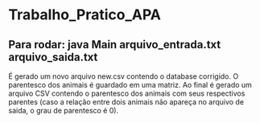 # Trabalho_Pratico_APA

## Para rodar: java Main arquivo_entrada.txt arquivo_saida.txt

É gerado um novo arquivo new.csv contendo o database corrigido. O parentesco dos animais é guardado em uma matriz. Ao final é gerado um arquivo CSV contendo o parentesco dos animais com seus respectivos parentes (caso a relação entre dois animais não apareça no arquivo de saida, o grau de parentesco é 0).
